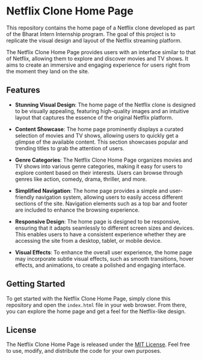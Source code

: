 # Netflix Clone Home Page

This repository contains the home page of a Netflix clone developed as part of the Bharat Intern Internship program. The goal of this project is to replicate the visual design and layout of the Netflix streaming platform.

The Netflix Clone Home Page provides users with an interface similar to that of Netflix, allowing them to explore and discover movies and TV shows. It aims to create an immersive and engaging experience for users right from the moment they land on the site.

## Features

- **Stunning Visual Design**: The home page of the Netflix clone is designed to be visually appealing, featuring high-quality images and an intuitive layout that captures the essence of the original Netflix platform.

- **Content Showcase**: The home page prominently displays a curated selection of movies and TV shows, allowing users to quickly get a glimpse of the available content. This section showcases popular and trending titles to grab the attention of users.

- **Genre Categories**: The Netflix Clone Home Page organizes movies and TV shows into various genre categories, making it easy for users to explore content based on their interests. Users can browse through genres like action, comedy, drama, thriller, and more.

- **Simplified Navigation**: The home page provides a simple and user-friendly navigation system, allowing users to easily access different sections of the site. Navigation elements such as a top bar and footer are included to enhance the browsing experience.

- **Responsive Design**: The home page is designed to be responsive, ensuring that it adapts seamlessly to different screen sizes and devices. This enables users to have a consistent experience whether they are accessing the site from a desktop, tablet, or mobile device.

- **Visual Effects**: To enhance the overall user experience, the home page may incorporate subtle visual effects, such as smooth transitions, hover effects, and animations, to create a polished and engaging interface.

## Getting Started

To get started with the Netflix Clone Home Page, simply clone this repository and open the `index.html` file in your web browser. From there, you can explore the home page and get a feel for the Netflix-like design.

## License

The Netflix Clone Home Page is released under the [MIT License](LICENSE). Feel free to use, modify, and distribute the code for your own purposes.
